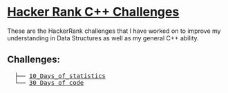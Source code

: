 # [Hacker Rank C++ Challenges](https://www.hackerrank.com/domains/cpp)

These are the HackerRank challenges that I have worked on to improve my understanding in Data Structures as well as my general C++ ability.

## Challenges: 

<pre>
  ├── <a href="">10_Days_of_statistics</a>  
  └── <a href="">30_Days_of_code</a>
</pre>